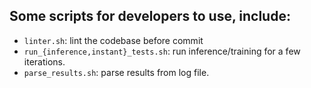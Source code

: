 
## Some scripts for developers to use, include:

- `linter.sh`: lint the codebase before commit
- `run_{inference,instant}_tests.sh`: run inference/training for a few iterations.
- `parse_results.sh`: parse results from log file.
